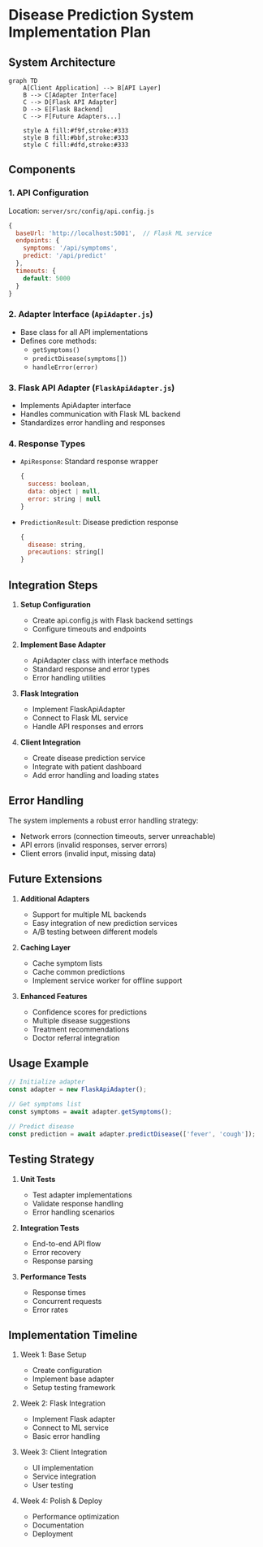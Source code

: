 # Disease Prediction System Implementation Plan

## System Architecture

```mermaid
graph TD
    A[Client Application] --> B[API Layer]
    B --> C[Adapter Interface]
    C --> D[Flask API Adapter]
    D --> E[Flask Backend]
    C --> F[Future Adapters...]

    style A fill:#f9f,stroke:#333
    style B fill:#bbf,stroke:#333
    style C fill:#dfd,stroke:#333
```

## Components

### 1. API Configuration
Location: `server/src/config/api.config.js`
```javascript
{
  baseUrl: 'http://localhost:5001',  // Flask ML service
  endpoints: {
    symptoms: '/api/symptoms',
    predict: '/api/predict'
  },
  timeouts: {
    default: 5000
  }
}
```

### 2. Adapter Interface (`ApiAdapter.js`)
- Base class for all API implementations
- Defines core methods:
  - `getSymptoms()`
  - `predictDisease(symptoms[])`
  - `handleError(error)`

### 3. Flask API Adapter (`FlaskApiAdapter.js`)
- Implements ApiAdapter interface
- Handles communication with Flask ML backend
- Standardizes error handling and responses

### 4. Response Types
- `ApiResponse`: Standard response wrapper
  ```javascript
  {
    success: boolean,
    data: object | null,
    error: string | null
  }
  ```
- `PredictionResult`: Disease prediction response
  ```javascript
  {
    disease: string,
    precautions: string[]
  }
  ```

## Integration Steps

1. **Setup Configuration**
   - Create api.config.js with Flask backend settings
   - Configure timeouts and endpoints

2. **Implement Base Adapter**
   - ApiAdapter class with interface methods
   - Standard response and error types
   - Error handling utilities

3. **Flask Integration**
   - Implement FlaskApiAdapter
   - Connect to Flask ML service
   - Handle API responses and errors

4. **Client Integration**
   - Create disease prediction service
   - Integrate with patient dashboard
   - Add error handling and loading states

## Error Handling

The system implements a robust error handling strategy:
- Network errors (connection timeouts, server unreachable)
- API errors (invalid responses, server errors)
- Client errors (invalid input, missing data)

## Future Extensions

1. **Additional Adapters**
   - Support for multiple ML backends
   - Easy integration of new prediction services
   - A/B testing between different models

2. **Caching Layer**
   - Cache symptom lists
   - Cache common predictions
   - Implement service worker for offline support

3. **Enhanced Features**
   - Confidence scores for predictions
   - Multiple disease suggestions
   - Treatment recommendations
   - Doctor referral integration

## Usage Example

```javascript
// Initialize adapter
const adapter = new FlaskApiAdapter();

// Get symptoms list
const symptoms = await adapter.getSymptoms();

// Predict disease
const prediction = await adapter.predictDisease(['fever', 'cough']);
```

## Testing Strategy

1. **Unit Tests**
   - Test adapter implementations
   - Validate response handling
   - Error handling scenarios

2. **Integration Tests**
   - End-to-end API flow
   - Error recovery
   - Response parsing

3. **Performance Tests**
   - Response times
   - Concurrent requests
   - Error rates

## Implementation Timeline

1. Week 1: Base Setup
   - Create configuration
   - Implement base adapter
   - Setup testing framework

2. Week 2: Flask Integration
   - Implement Flask adapter
   - Connect to ML service
   - Basic error handling

3. Week 3: Client Integration
   - UI implementation
   - Service integration
   - User testing

4. Week 4: Polish & Deploy
   - Performance optimization
   - Documentation
   - Deployment